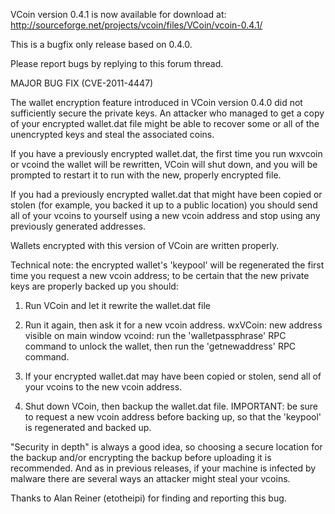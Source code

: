 VCoin version 0.4.1 is now available for download at:
http://sourceforge.net/projects/vcoin/files/VCoin/vcoin-0.4.1/

This is a bugfix only release based on 0.4.0.

Please report bugs by replying to this forum thread.

MAJOR BUG FIX  (CVE-2011-4447)

The wallet encryption feature introduced in VCoin version 0.4.0 did not sufficiently secure the private keys. An attacker who
managed to get a copy of your encrypted wallet.dat file might be able to recover some or all of the unencrypted keys and steal the
associated coins.

If you have a previously encrypted wallet.dat, the first time you run wxvcoin or vcoind the wallet will be rewritten, VCoin will
shut down, and you will be prompted to restart it to run with the new, properly encrypted file.

If you had a previously encrypted wallet.dat that might have been copied or stolen (for example, you backed it up to a public
location) you should send all of your vcoins to yourself using a new vcoin address and stop using any previously generated addresses.

Wallets encrypted with this version of VCoin are written properly.

Technical note: the encrypted wallet's 'keypool' will be regenerated the first time you request a new vcoin address; to be certain that the
new private keys are properly backed up you should:

1. Run VCoin and let it rewrite the wallet.dat file

2. Run it again, then ask it for a new vcoin address.
wxVCoin: new address visible on main window
vcoind: run the 'walletpassphrase' RPC command to unlock the wallet,  then run the 'getnewaddress' RPC command.

3. If your encrypted wallet.dat may have been copied or stolen, send all of your vcoins to the new vcoin address.

4. Shut down VCoin, then backup the wallet.dat file.
IMPORTANT: be sure to request a new vcoin address before backing up, so that the 'keypool' is regenerated and backed up.

"Security in depth" is always a good idea, so choosing a secure location for the backup and/or encrypting the backup before uploading it is recommended. And as in previous releases, if your machine is infected by malware there are several ways an attacker might steal your vcoins.

Thanks to Alan Reiner (etotheipi) for finding and reporting this bug.
